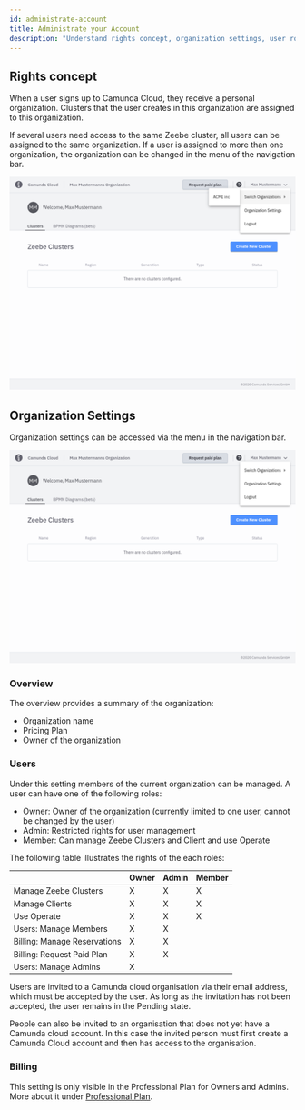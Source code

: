 ```yaml
---
id: administrate-account
title: Administrate your Account
description: "Understand rights concept, organization settings, user roles and management, billing, and more as you administrate your account."
---
```


## Rights concept

When a user signs up to Camunda Cloud, they receive a personal organization. Clusters that the user creates in this organization are assigned to this organization.

If several users need access to the same Zeebe cluster, all users can be assigned to the same organization. If a user is assigned to more than one organization, the organization can be changed in the menu of the navigation bar.

![avatar-menue-multiple-organisations](./img/avatar-menue-multiple-organisations.png)

## Organization Settings

Organization settings can be accessed via the menu in the navigation bar.

![avatar-menue](./img/avatar-menue.png)

### Overview

The overview provides a summary of the organization:

- Organization name
- Pricing Plan
- Owner of the organization

### Users

Under this setting members of the current organization can be managed. A user can have one of the following roles:

- Owner: Owner of the organization (currently limited to one user, cannot be changed by the user)
- Admin: Restricted rights for user management
- Member: Can manage Zeebe Clusters and Client and use Operate

The following table illustrates the rights of the each roles:

|                              | Owner | Admin | Member |
| ---------------------------- | ----- | ----- | ------ |
| Manage Zeebe Clusters        | X     | X     | X      |
| Manage Clients               | X     | X     | X      |
| Use Operate                  | X     | X     | X      |
| Users: Manage Members        | X     | X     |        |
| Billing: Manage Reservations | X     | X     |        |
| Billing: Request Paid Plan   | X     | X     |        |
| Users: Manage Admins         | X     |       |        |

Users are invited to a Camunda cloud organisation via their email address, which must be accepted by the user. As long as the invitation has not been accepted, the user remains in the Pending state.

People can also be invited to an organisation that does not yet have a Camunda cloud account. In this case the invited person must first create a Camunda Cloud account and then has access to the organisation.

### Billing

This setting is only visible in the Professional Plan for Owners and Admins. More about it under [Professional Plan](../manage-plan/professional-plan.md).
